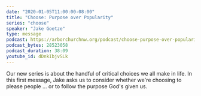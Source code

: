```yaml
---
date: "2020-01-05T11:00:00-08:00"
title: "Choose: Purpose over Popularity"
series: "choose"
speaker: "Jake Goetze"
type: message
podcast: https://arborchurchnw.org/podcast/choose-purpose-over-popularity.m4a
podcast_bytes: 28523058
podcast_duration: 38:09
youtube_id: dDnkIbjvSLk
---
```


Our new series is about the handful of critical choices we all make in life. In this first message, Jake asks us to consider whether we're choosing to please people ... or to follow the purpose God's given us.
